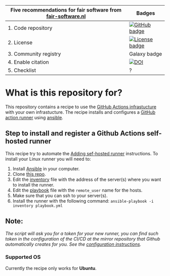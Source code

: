 | Five recommendations for fair software from [fair-software.nl](https://fair-software.nl) | Badges |
| --- | --- |
| 1. Code repository | [![GitHub badge](https://img.shields.io/badge/github-repo-000.svg?logo=github&labelColor=gray&color=blue)](https://github.com/NLESC-JCER/linux_actions_runner/) |
| 2. License | [![License badge](https://img.shields.io/github/license/NLESC-JCER/linux_actions_runner)](https://github.com/NLESC-JCER/linux_actions_runner/) |
| 3. Community registry | Galaxy badge | 
| 4. Enable citation | [![DOI](https://zenodo.org/badge/DOI/10.0000/FIXME.svg)](https://doi.org/10.0000/FIXME) |
| 5. Checklist | ? |

# What is this repository for?
This repository contains a recipe to use the [GitHub Actions infrastucture](https://docs.gitlab.com/ee/ci/README.html) with your own infrastucture. The recipe installs and configures a [GitHub action runner](https://help.github.com/en/actions/automating-your-workflow-with-github-actions/hosting-your-own-runners) using [ansible](https://www.ansible.com/).

## Step to install and register a Github Actions self-hosted runner
This recipe try to automate the [Adding sef-hosted runner](https://help.github.com/en/actions/automating-your-workflow-with-github-actions/adding-self-hosted-runners) instructions. To install your Linux runner
you will need to:

1. Install [Ansible](https://docs.ansible.com/ansible/latest/installation_guide/intro_installation.html) in your computer.
2. Clone [this repo](https://github.com/NLESC-JCER/gitlab_runner).
3. Edit the [inventory](https://docs.ansible.com/ansible/latest/user_guide/intro_inventory.html) file with the address of the server(s) where you want to install the runner.
4. Edit the [playbook](https://docs.ansible.com/ansible/latest/user_guide/playbooks.html) file with the `remote_user` name for the hosts.
5. Make sure that you can ssh to your server(s).
6. Install the runner with the following command:
   ``ansible-playbook -i inventory playbook.yml``

## Note:
*The script will ask you for a token for your new runner, you can find such token in the configuration of the CI/CD at the mirror repository that Github automatically creates for you. See the [configuration instructions](https://docs.gitlab.com/ee/ci/runners/#registering-a-specific-runner-with-a-project-registration-token).*

### Supported OS
Currently the recipe only works for **Ubuntu**.
